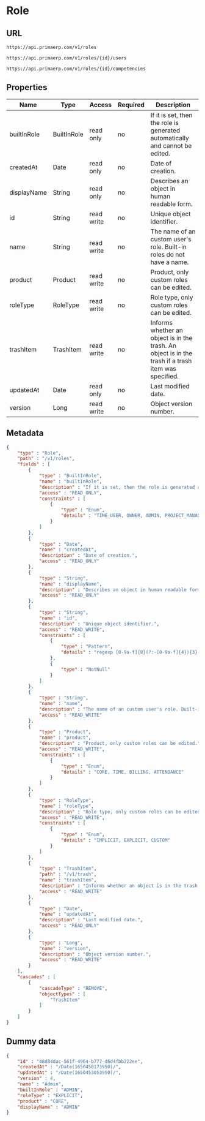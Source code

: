 Role
==

## URL

	https://api.primaerp.com/v1/roles

	https://api.primaerp.com/v1/roles/{id}/users

	https://api.primaerp.com/v1/roles/{id}/competencies

## Properties

| Name        | Type        | Access     | Required | Description                                                                                         |
|-------------|-------------|------------|----------|-----------------------------------------------------------------------------------------------------|
| builtInRole | BuiltInRole | read only  | no       | If it is set, then the role is generated automatically and cannot be edited.                        |
| createdAt   | Date        | read only  | no       | Date of creation.                                                                                   |
| displayName | String      | read only  | no       | Describes an object in human readable form.                                                         |
| id          | String      | read write | no       | Unique object identifier.                                                                           |
| name        | String      | read write | no       | The name of an custom user's role. Built-in roles do not have a name.                               |
| product     | Product     | read write | no       | Product, only custom roles can be edited.                                                           |
| roleType    | RoleType    | read write | no       | Role type, only custom roles can be edited.                                                         |
| trashItem   | TrashItem   | read write | no       | Informs whether an object is in the trash. An object is in the trash if a trash item was specified. |
| updatedAt   | Date        | read only  | no       | Last modified date.                                                                                 |
| version     | Long        | read write | no       | Object version number.                                                                              |

## Metadata

```JSON
{
	"type" : "Role",
	"path" : "/v1/roles",
	"fields" : [
		{
			"type" : "BuiltInRole",
			"name" : "builtInRole",
			"description" : "If it is set, then the role is generated automatically and cannot be edited.",
			"access" : "READ_ONLY",
			"constraints" : [
				{
					"type" : "Enum",
					"details" : "TIME_USER, OWNER, ADMIN, PROJECT_MANAGER, PRICE_EDITOR, BILLING_USER, ATTENDANCE_USER, ATTENDANCE_ADVANCED_USER, ATTENDANCE_MANAGER, PROJECT_OBSERVER, TEAM_OBSERVER"
				}
			]
		},
		{
			"type" : "Date",
			"name" : "createdAt",
			"description" : "Date of creation.",
			"access" : "READ_ONLY"
		},
		{
			"type" : "String",
			"name" : "displayName",
			"description" : "Describes an object in human readable form.",
			"access" : "READ_ONLY"
		},
		{
			"type" : "String",
			"name" : "id",
			"description" : "Unique object identifier.",
			"access" : "READ_WRITE",
			"constraints" : [
				{
					"type" : "Pattern",
					"details" : "regexp [0-9a-f]{8}(?:-[0-9a-f]{4}){3}-[0-9a-f]{12}"
				},
				{
					"type" : "NotNull"
				}
			]
		},
		{
			"type" : "String",
			"name" : "name",
			"description" : "The name of an custom user's role. Built-in roles do not have a name.",
			"access" : "READ_WRITE"
		},
		{
			"type" : "Product",
			"name" : "product",
			"description" : "Product, only custom roles can be edited.",
			"access" : "READ_WRITE",
			"constraints" : [
				{
					"type" : "Enum",
					"details" : "CORE, TIME, BILLING, ATTENDANCE"
				}
			]
		},
		{
			"type" : "RoleType",
			"name" : "roleType",
			"description" : "Role type, only custom roles can be edited.",
			"access" : "READ_WRITE",
			"constraints" : [
				{
					"type" : "Enum",
					"details" : "IMPLICIT, EXPLICIT, CUSTOM"
				}
			]
		},
		{
			"type" : "TrashItem",
			"path" : "/v1/trash",
			"name" : "trashItem",
			"description" : "Informs whether an object is in the trash. An object is in the trash if a trash item was specified.",
			"access" : "READ_WRITE"
		},
		{
			"type" : "Date",
			"name" : "updatedAt",
			"description" : "Last modified date.",
			"access" : "READ_ONLY"
		},
		{
			"type" : "Long",
			"name" : "version",
			"description" : "Object version number.",
			"access" : "READ_WRITE"
		}
	],
	"cascades" : [
		{
			"cascadeType" : "REMOVE",
			"objectTypes" : [
				"TrashItem"
			]
		}
	]
}
```

## Dummy data

```JSON
{
	"id" : "48d84dac-561f-4964-b777-d6d4fbb222ee",
	"createdAt" : "/Date(1650450173950)/",
	"updatedAt" : "/Date(1650453053950)/",
	"version" : 4,
	"name" : "Admin",
	"builtInRole" : "ADMIN",
	"roleType" : "EXPLICIT",
	"product" : "CORE",
	"displayName" : "ADMIN"
}
```
